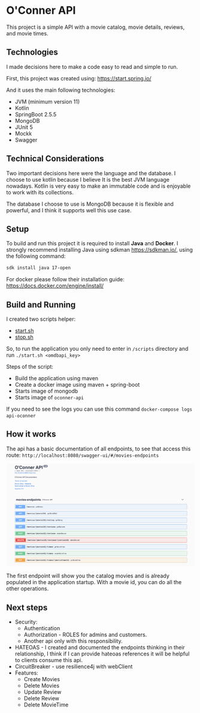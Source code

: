 # O'Conner API

This project is a simple API with a movie catalog, movie details, reviews, and movie times.

## Technologies

I made decisions here to make a code easy to read and simple to run.

First, this project was created using: https://start.spring.io/

And it uses the main following technologies:
- JVM (minimum version 11)
- Kotlin
- SpringBoot 2.5.5
- MongoDB
- JUnit 5
- Mockk
- Swagger

## Technical Considerations

Two important decisions here were the language and the database. I choose to use kotlin because I believe It is the best JVM language nowadays.
Kotlin is very easy to make an immutable code and is enjoyable to work with its collections.

The database I choose to use is MongoDB because it is flexible and powerful, and I think it supports well this use case.

## Setup

To build and run this project it is required to install **Java** and **Docker**.
I strongly recommend installing Java using sdkman https://sdkman.io/, using the following command:
```sh
sdk install java 17-open
```
For docker please follow their installation guide: https://docs.docker.com/engine/install/

## Build and Running

I created two scripts helper: 
- [start.sh](/scripts/start.sh)
- [stop.sh](/scripts/stop.sh)

So, to run the application you only need to enter in `/scripts` directory and run `./start.sh <omdbapi_key>`

Steps of the script:
- Build the application using maven 
- Create a docker image using maven + spring-boot 
- Starts image of mongodb
- Starts image of `oconner-api`

If you need to see the logs you can use this command `docker-compose logs api-oconner`

## How it works

The api has a basic documentation of all endpoints, to see that access this route:
`http://localhost:8080/swagger-ui/#/movies-endpoints`

![Home](./docs/home.png)

The first endpoint will show you the catalog movies and is already populated in the application startup.
With a movie id, you can do all the other operations.

## Next steps

- Security:
  - Authentication
  - Authorization - ROLES for admins and customers.
  - Another api only with this responsibility.
- HATEOAS - I created and documented the endpoints thinking in their relationship, I think if I can provide hateoas references it will be helpful to clients consume this api.
- CircuitBreaker - use resilience4j with webClient
- Features: 
  - Create Movies
  - Delete Movies
  - Update Review
  - Delete Review
  - Delete MovieTime
